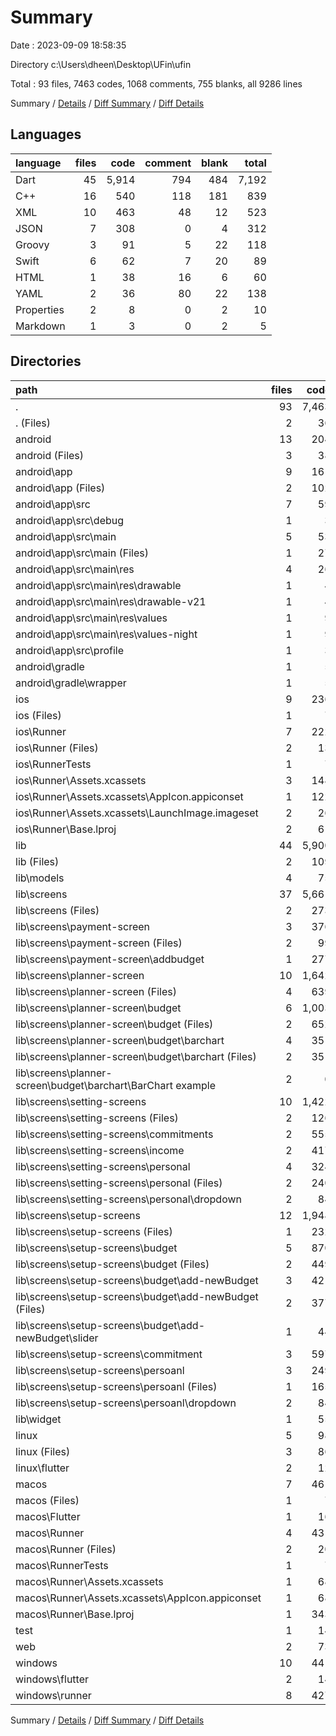 # Summary

Date : 2023-09-09 18:58:35

Directory c:\\Users\\dheen\\Desktop\\UFin\\ufin

Total : 93 files,  7463 codes, 1068 comments, 755 blanks, all 9286 lines

Summary / [Details](details.md) / [Diff Summary](diff.md) / [Diff Details](diff-details.md)

## Languages
| language | files | code | comment | blank | total |
| :--- | ---: | ---: | ---: | ---: | ---: |
| Dart | 45 | 5,914 | 794 | 484 | 7,192 |
| C++ | 16 | 540 | 118 | 181 | 839 |
| XML | 10 | 463 | 48 | 12 | 523 |
| JSON | 7 | 308 | 0 | 4 | 312 |
| Groovy | 3 | 91 | 5 | 22 | 118 |
| Swift | 6 | 62 | 7 | 20 | 89 |
| HTML | 1 | 38 | 16 | 6 | 60 |
| YAML | 2 | 36 | 80 | 22 | 138 |
| Properties | 2 | 8 | 0 | 2 | 10 |
| Markdown | 1 | 3 | 0 | 2 | 5 |

## Directories
| path | files | code | comment | blank | total |
| :--- | ---: | ---: | ---: | ---: | ---: |
| . | 93 | 7,463 | 1,068 | 755 | 9,286 |
| . (Files) | 2 | 36 | 80 | 22 | 138 |
| android | 13 | 204 | 51 | 33 | 288 |
| android (Files) | 3 | 38 | 0 | 10 | 48 |
| android\\app | 9 | 161 | 51 | 22 | 234 |
| android\\app (Files) | 2 | 102 | 5 | 13 | 120 |
| android\\app\\src | 7 | 59 | 46 | 9 | 114 |
| android\\app\\src\\debug | 1 | 3 | 4 | 1 | 8 |
| android\\app\\src\\main | 5 | 53 | 38 | 7 | 98 |
| android\\app\\src\\main (Files) | 1 | 27 | 6 | 1 | 34 |
| android\\app\\src\\main\\res | 4 | 26 | 32 | 6 | 64 |
| android\\app\\src\\main\\res\\drawable | 1 | 4 | 7 | 2 | 13 |
| android\\app\\src\\main\\res\\drawable-v21 | 1 | 4 | 7 | 2 | 13 |
| android\\app\\src\\main\\res\\values | 1 | 9 | 9 | 1 | 19 |
| android\\app\\src\\main\\res\\values-night | 1 | 9 | 9 | 1 | 19 |
| android\\app\\src\\profile | 1 | 3 | 4 | 1 | 8 |
| android\\gradle | 1 | 5 | 0 | 1 | 6 |
| android\\gradle\\wrapper | 1 | 5 | 0 | 1 | 6 |
| ios | 9 | 236 | 4 | 13 | 253 |
| ios (Files) | 1 | 7 | 0 | 0 | 7 |
| ios\\Runner | 7 | 222 | 2 | 9 | 233 |
| ios\\Runner (Files) | 2 | 13 | 0 | 3 | 16 |
| ios\\RunnerTests | 1 | 7 | 2 | 4 | 13 |
| ios\\Runner\\Assets.xcassets | 3 | 148 | 0 | 4 | 152 |
| ios\\Runner\\Assets.xcassets\\AppIcon.appiconset | 1 | 122 | 0 | 1 | 123 |
| ios\\Runner\\Assets.xcassets\\LaunchImage.imageset | 2 | 26 | 0 | 3 | 29 |
| ios\\Runner\\Base.lproj | 2 | 61 | 2 | 2 | 65 |
| lib | 44 | 5,900 | 784 | 477 | 7,161 |
| lib (Files) | 2 | 109 | 13 | 12 | 134 |
| lib\\models | 4 | 75 | 97 | 11 | 183 |
| lib\\screens | 37 | 5,661 | 673 | 443 | 6,777 |
| lib\\screens (Files) | 2 | 273 | 2 | 30 | 305 |
| lib\\screens\\payment-screen | 3 | 376 | 3 | 33 | 412 |
| lib\\screens\\payment-screen (Files) | 2 | 99 | 0 | 13 | 112 |
| lib\\screens\\payment-screen\\addbudget | 1 | 277 | 3 | 20 | 300 |
| lib\\screens\\planner-screen | 10 | 1,642 | 636 | 133 | 2,411 |
| lib\\screens\\planner-screen (Files) | 4 | 639 | 22 | 26 | 687 |
| lib\\screens\\planner-screen\\budget | 6 | 1,003 | 614 | 107 | 1,724 |
| lib\\screens\\planner-screen\\budget (Files) | 2 | 652 | 10 | 36 | 698 |
| lib\\screens\\planner-screen\\budget\\barchart | 4 | 351 | 604 | 71 | 1,026 |
| lib\\screens\\planner-screen\\budget\\barchart (Files) | 2 | 351 | 0 | 32 | 383 |
| lib\\screens\\planner-screen\\budget\\barchart\\BarChart example | 2 | 0 | 604 | 39 | 643 |
| lib\\screens\\setting-screens | 10 | 1,422 | 13 | 101 | 1,536 |
| lib\\screens\\setting-screens (Files) | 2 | 126 | 0 | 13 | 139 |
| lib\\screens\\setting-screens\\commitments | 2 | 555 | 8 | 37 | 600 |
| lib\\screens\\setting-screens\\income | 2 | 417 | 4 | 21 | 442 |
| lib\\screens\\setting-screens\\personal | 4 | 324 | 1 | 30 | 355 |
| lib\\screens\\setting-screens\\personal (Files) | 2 | 240 | 0 | 16 | 256 |
| lib\\screens\\setting-screens\\personal\\dropdown | 2 | 84 | 1 | 14 | 99 |
| lib\\screens\\setup-screens | 12 | 1,948 | 19 | 146 | 2,113 |
| lib\\screens\\setup-screens (Files) | 1 | 232 | 0 | 14 | 246 |
| lib\\screens\\setup-screens\\budget | 5 | 870 | 15 | 73 | 958 |
| lib\\screens\\setup-screens\\budget (Files) | 2 | 449 | 2 | 31 | 482 |
| lib\\screens\\setup-screens\\budget\\add-newBudget | 3 | 421 | 13 | 42 | 476 |
| lib\\screens\\setup-screens\\budget\\add-newBudget (Files) | 2 | 377 | 1 | 30 | 408 |
| lib\\screens\\setup-screens\\budget\\add-newBudget\\slider | 1 | 44 | 12 | 12 | 68 |
| lib\\screens\\setup-screens\\commitment | 3 | 597 | 3 | 35 | 635 |
| lib\\screens\\setup-screens\\persoanl | 3 | 249 | 1 | 24 | 274 |
| lib\\screens\\setup-screens\\persoanl (Files) | 1 | 165 | 0 | 10 | 175 |
| lib\\screens\\setup-screens\\persoanl\\dropdown | 2 | 84 | 1 | 14 | 99 |
| lib\\widget | 1 | 55 | 1 | 11 | 67 |
| linux | 5 | 98 | 27 | 38 | 163 |
| linux (Files) | 3 | 86 | 18 | 27 | 131 |
| linux\\flutter | 2 | 12 | 9 | 11 | 32 |
| macos | 7 | 461 | 5 | 16 | 482 |
| macos (Files) | 1 | 7 | 0 | 0 | 7 |
| macos\\Flutter | 1 | 16 | 3 | 4 | 23 |
| macos\\Runner | 4 | 431 | 0 | 8 | 439 |
| macos\\Runner (Files) | 2 | 20 | 0 | 6 | 26 |
| macos\\RunnerTests | 1 | 7 | 2 | 4 | 13 |
| macos\\Runner\\Assets.xcassets | 1 | 68 | 0 | 1 | 69 |
| macos\\Runner\\Assets.xcassets\\AppIcon.appiconset | 1 | 68 | 0 | 1 | 69 |
| macos\\Runner\\Base.lproj | 1 | 343 | 0 | 1 | 344 |
| test | 1 | 14 | 10 | 7 | 31 |
| web | 2 | 73 | 16 | 7 | 96 |
| windows | 10 | 441 | 91 | 142 | 674 |
| windows\\flutter | 2 | 14 | 9 | 11 | 34 |
| windows\\runner | 8 | 427 | 82 | 131 | 640 |

Summary / [Details](details.md) / [Diff Summary](diff.md) / [Diff Details](diff-details.md)